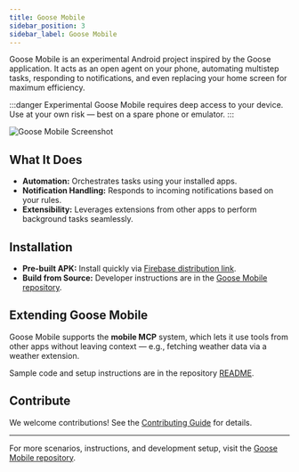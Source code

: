 ```yaml
---
title: Goose Mobile
sidebar_position: 3
sidebar_label: Goose Mobile
---
```


Goose Mobile is an experimental Android project inspired by the Goose application. It acts as an open agent on your phone, automating multistep tasks, responding to notifications, and even replacing your home screen for maximum efficiency.

:::danger Experimental
Goose Mobile requires deep access to your device. Use at your own risk — best on a spare phone or emulator.
:::

<div style={{textAlign: 'center'}}>
  <img src="https://github.com/user-attachments/assets/af9d7d83-54f4-4ace-ad66-9e19f86c8fb9" alt="Goose Mobile Screenshot" />
</div>

## What It Does
- **Automation:** Orchestrates tasks using your installed apps.
- **Notification Handling:** Responds to incoming notifications based on your rules.
- **Extensibility:** Leverages extensions from other apps to perform background tasks seamlessly.


## Installation
- **Pre-built APK:** Install quickly via [Firebase distribution link](https://appdistribution.firebase.google.com/pub/i/3f111ea732d5f7f6).
- **Build from Source:** Developer instructions are in the [Goose Mobile repository](https://github.com/block/goose-mobile).


## Extending Goose Mobile
Goose Mobile supports the **mobile MCP** system, which lets it use tools from other apps without leaving context — e.g., fetching weather data via a weather extension.  

Sample code and setup instructions are in the repository [README](https://github.com/block/goose-mobile).

## Contribute
We welcome contributions! See the [Contributing Guide](https://github.com/block/goose-mobile/blob/main/CONTRIBUTING.md) for details.

---

For more scenarios, instructions, and development setup, visit the [Goose Mobile repository](https://github.com/block/goose-mobile).